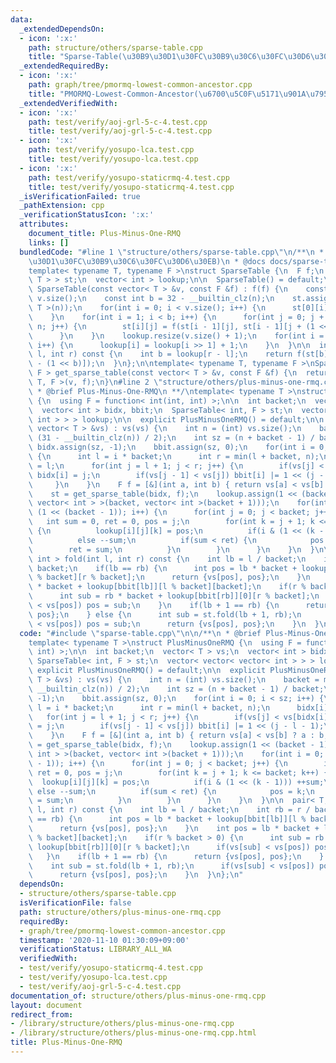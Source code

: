 ```yaml
---
data:
  _extendedDependsOn:
  - icon: ':x:'
    path: structure/others/sparse-table.cpp
    title: "Sparse-Table(\u30B9\u30D1\u30FC\u30B9\u30C6\u30FC\u30D6\u30EB)"
  _extendedRequiredBy:
  - icon: ':x:'
    path: graph/tree/pmormq-lowest-common-ancestor.cpp
    title: "PMORMQ-Lowest-Common-Ancestor(\u6700\u5C0F\u5171\u901A\u7956\u5148)"
  _extendedVerifiedWith:
  - icon: ':x:'
    path: test/verify/aoj-grl-5-c-4.test.cpp
    title: test/verify/aoj-grl-5-c-4.test.cpp
  - icon: ':x:'
    path: test/verify/yosupo-lca.test.cpp
    title: test/verify/yosupo-lca.test.cpp
  - icon: ':x:'
    path: test/verify/yosupo-staticrmq-4.test.cpp
    title: test/verify/yosupo-staticrmq-4.test.cpp
  _isVerificationFailed: true
  _pathExtension: cpp
  _verificationStatusIcon: ':x:'
  attributes:
    document_title: Plus-Minus-One-RMQ
    links: []
  bundledCode: "#line 1 \"structure/others/sparse-table.cpp\"\n/**\n * @brief Sparse-Table(\u30B9\
    \u30D1\u30FC\u30B9\u30C6\u30FC\u30D6\u30EB)\n * @docs docs/sparse-table.md\n */\n\
    template< typename T, typename F >\nstruct SparseTable {\n  F f;\n  vector< vector<\
    \ T > > st;\n  vector< int > lookup;\n\n  SparseTable() = default;\n\n  explicit\
    \ SparseTable(const vector< T > &v, const F &f) : f(f) {\n    const int n = (int)\
    \ v.size();\n    const int b = 32 - __builtin_clz(n);\n    st.assign(b, vector<\
    \ T >(n));\n    for(int i = 0; i < v.size(); i++) {\n      st[0][i] = v[i];\n\
    \    }\n    for(int i = 1; i < b; i++) {\n      for(int j = 0; j + (1 << i) <=\
    \ n; j++) {\n        st[i][j] = f(st[i - 1][j], st[i - 1][j + (1 << (i - 1))]);\n\
    \      }\n    }\n    lookup.resize(v.size() + 1);\n    for(int i = 2; i < lookup.size();\
    \ i++) {\n      lookup[i] = lookup[i >> 1] + 1;\n    }\n  }\n\n  inline T fold(int\
    \ l, int r) const {\n    int b = lookup[r - l];\n    return f(st[b][l], st[b][r\
    \ - (1 << b)]);\n  }\n};\n\ntemplate< typename T, typename F >\nSparseTable< T,\
    \ F > get_sparse_table(const vector< T > &v, const F &f) {\n  return SparseTable<\
    \ T, F >(v, f);\n}\n#line 2 \"structure/others/plus-minus-one-rmq.cpp\"\n\n/**\n\
    \ * @brief Plus-Minus-One-RMQ\n **/\ntemplate< typename T >\nstruct PlusMinusOneRMQ\
    \ {\n  using F = function< int(int, int) >;\n\n  int backet;\n  vector< T > vs;\n\
    \  vector< int > bidx, bbit;\n  SparseTable< int, F > st;\n  vector< vector< vector<\
    \ int > > > lookup;\n\n  explicit PlusMinusOneRMQ() = default;\n\n  explicit PlusMinusOneRMQ(const\
    \ vector< T > &vs) : vs(vs) {\n    int n = (int) vs.size();\n    backet = max(1,\
    \ (31 - __builtin_clz(n)) / 2);\n    int sz = (n + backet - 1) / backet;\n   \
    \ bidx.assign(sz, -1);\n    bbit.assign(sz, 0);\n    for(int i = 0; i < sz; i++)\
    \ {\n      int l = i * backet;\n      int r = min(l + backet, n);\n      bidx[i]\
    \ = l;\n      for(int j = l + 1; j < r; j++) {\n        if(vs[j] < vs[bidx[i]])\
    \ bidx[i] = j;\n        if(vs[j - 1] < vs[j]) bbit[i] |= 1 << (j - l - 1);\n \
    \     }\n    }\n    F f = [&](int a, int b) { return vs[a] < vs[b] ? a : b; };\n\
    \    st = get_sparse_table(bidx, f);\n    lookup.assign(1 << (backet - 1), vector<\
    \ vector< int > >(backet, vector< int >(backet + 1)));\n    for(int i = 0; i <\
    \ (1 << (backet - 1)); i++) {\n      for(int j = 0; j < backet; j++) {\n     \
    \   int sum = 0, ret = 0, pos = j;\n        for(int k = j + 1; k <= backet; k++)\
    \ {\n          lookup[i][j][k] = pos;\n          if(i & (1 << (k - 1))) ++sum;\n\
    \          else --sum;\n          if(sum < ret) {\n            pos = k;\n    \
    \        ret = sum;\n          }\n        }\n      }\n    }\n  }\n\n  pair< T,\
    \ int > fold(int l, int r) const {\n    int lb = l / backet;\n    int rb = r /\
    \ backet;\n    if(lb == rb) {\n      int pos = lb * backet + lookup[bbit[lb]][l\
    \ % backet][r % backet];\n      return {vs[pos], pos};\n    }\n    int pos = lb\
    \ * backet + lookup[bbit[lb]][l % backet][backet];\n    if(r % backet > 0) {\n\
    \      int sub = rb * backet + lookup[bbit[rb]][0][r % backet];\n      if(vs[sub]\
    \ < vs[pos]) pos = sub;\n    }\n    if(lb + 1 == rb) {\n      return {vs[pos],\
    \ pos};\n    } else {\n      int sub = st.fold(lb + 1, rb);\n      if(vs[sub]\
    \ < vs[pos]) pos = sub;\n      return {vs[pos], pos};\n    }\n  }\n};\n"
  code: "#include \"sparse-table.cpp\"\n\n/**\n * @brief Plus-Minus-One-RMQ\n **/\n\
    template< typename T >\nstruct PlusMinusOneRMQ {\n  using F = function< int(int,\
    \ int) >;\n\n  int backet;\n  vector< T > vs;\n  vector< int > bidx, bbit;\n \
    \ SparseTable< int, F > st;\n  vector< vector< vector< int > > > lookup;\n\n \
    \ explicit PlusMinusOneRMQ() = default;\n\n  explicit PlusMinusOneRMQ(const vector<\
    \ T > &vs) : vs(vs) {\n    int n = (int) vs.size();\n    backet = max(1, (31 -\
    \ __builtin_clz(n)) / 2);\n    int sz = (n + backet - 1) / backet;\n    bidx.assign(sz,\
    \ -1);\n    bbit.assign(sz, 0);\n    for(int i = 0; i < sz; i++) {\n      int\
    \ l = i * backet;\n      int r = min(l + backet, n);\n      bidx[i] = l;\n   \
    \   for(int j = l + 1; j < r; j++) {\n        if(vs[j] < vs[bidx[i]]) bidx[i]\
    \ = j;\n        if(vs[j - 1] < vs[j]) bbit[i] |= 1 << (j - l - 1);\n      }\n\
    \    }\n    F f = [&](int a, int b) { return vs[a] < vs[b] ? a : b; };\n    st\
    \ = get_sparse_table(bidx, f);\n    lookup.assign(1 << (backet - 1), vector< vector<\
    \ int > >(backet, vector< int >(backet + 1)));\n    for(int i = 0; i < (1 << (backet\
    \ - 1)); i++) {\n      for(int j = 0; j < backet; j++) {\n        int sum = 0,\
    \ ret = 0, pos = j;\n        for(int k = j + 1; k <= backet; k++) {\n        \
    \  lookup[i][j][k] = pos;\n          if(i & (1 << (k - 1))) ++sum;\n         \
    \ else --sum;\n          if(sum < ret) {\n            pos = k;\n            ret\
    \ = sum;\n          }\n        }\n      }\n    }\n  }\n\n  pair< T, int > fold(int\
    \ l, int r) const {\n    int lb = l / backet;\n    int rb = r / backet;\n    if(lb\
    \ == rb) {\n      int pos = lb * backet + lookup[bbit[lb]][l % backet][r % backet];\n\
    \      return {vs[pos], pos};\n    }\n    int pos = lb * backet + lookup[bbit[lb]][l\
    \ % backet][backet];\n    if(r % backet > 0) {\n      int sub = rb * backet +\
    \ lookup[bbit[rb]][0][r % backet];\n      if(vs[sub] < vs[pos]) pos = sub;\n \
    \   }\n    if(lb + 1 == rb) {\n      return {vs[pos], pos};\n    } else {\n  \
    \    int sub = st.fold(lb + 1, rb);\n      if(vs[sub] < vs[pos]) pos = sub;\n\
    \      return {vs[pos], pos};\n    }\n  }\n};\n"
  dependsOn:
  - structure/others/sparse-table.cpp
  isVerificationFile: false
  path: structure/others/plus-minus-one-rmq.cpp
  requiredBy:
  - graph/tree/pmormq-lowest-common-ancestor.cpp
  timestamp: '2020-11-10 01:30:09+09:00'
  verificationStatus: LIBRARY_ALL_WA
  verifiedWith:
  - test/verify/yosupo-staticrmq-4.test.cpp
  - test/verify/yosupo-lca.test.cpp
  - test/verify/aoj-grl-5-c-4.test.cpp
documentation_of: structure/others/plus-minus-one-rmq.cpp
layout: document
redirect_from:
- /library/structure/others/plus-minus-one-rmq.cpp
- /library/structure/others/plus-minus-one-rmq.cpp.html
title: Plus-Minus-One-RMQ
---
```

